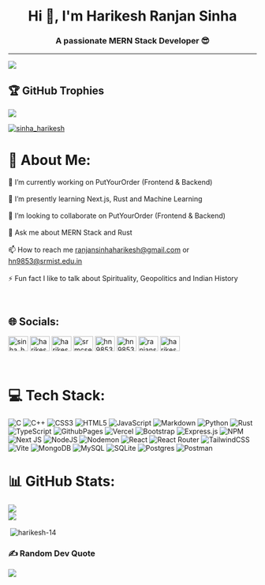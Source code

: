 <h1 align="center">Hi 👋, I'm Harikesh Ranjan Sinha</h1>
<h3 align="center">A passionate MERN Stack Developer 😎</h3>

---
[![](https://visitcount.itsvg.in/api?id=Harikesh-14&icon=4&color=0)](https://visitcount.itsvg.in)

## 🏆 GitHub Trophies
![](https://github-profile-trophy.vercel.app/?username=Harikesh-14&theme=radical&no-frame=false&no-bg=false&margin-w=4)

<p align="left"> <a href="https://twitter.com/sinha_harikesh" target="blank"><img src="https://img.shields.io/twitter/follow/sinha_harikesh?logo=twitter&style=for-the-badge" alt="sinha_harikesh" /></a> </p>

# 💫 About Me:
🔭 I’m currently working on PutYourOrder (Frontend & Backend)<br><br>🌱 I’m presently learning Next.js, Rust and Machine Learning<br><br>👯 I’m looking to collaborate on PutYourOrder (Frontend & Backend) <br><br>💬 Ask me about MERN Stack and Rust <br><br>📫 How to reach me ranjansinhaharikesh@gmail.com or hn9853@srmist.edu.in<br><br>⚡ Fun fact I like to talk about Spirituality, Geopolitics and Indian History

<br>

## 🌐 Socials:
<p align="left">
<a href="https://twitter.com/sinha_harikesh" target="blank"><img align="center" src="https://raw.githubusercontent.com/rahuldkjain/github-profile-readme-generator/master/src/images/icons/Social/twitter.svg" alt="sinha_harikesh" height="30" width="40" /></a>
<a href="https://linkedin.com/in/harikeshranjansinha" target="blank"><img align="center" src="https://raw.githubusercontent.com/rahuldkjain/github-profile-readme-generator/master/src/images/icons/Social/linked-in-alt.svg" alt="harikeshranjansinha" height="30" width="40" /></a>
<a href="https://instagram.com/harikeshranjansinha" target="blank"><img align="center" src="https://raw.githubusercontent.com/rahuldkjain/github-profile-readme-generator/master/src/images/icons/Social/instagram.svg" alt="harikeshranjansinha" height="30" width="40" /></a>
<a href="https://www.codechef.com/users/srmcse_286" target="blank"><img align="center" src="https://cdn.jsdelivr.net/npm/simple-icons@3.1.0/icons/codechef.svg" alt="srmcse_286" height="30" width="40" /></a>
<a href="https://www.hackerrank.com/hn9853" target="blank"><img align="center" src="https://raw.githubusercontent.com/rahuldkjain/github-profile-readme-generator/master/src/images/icons/Social/hackerrank.svg" alt="hn9853" height="30" width="40" /></a>
<a href="https://www.leetcode.com/hn9853" target="blank"><img align="center" src="https://raw.githubusercontent.com/rahuldkjain/github-profile-readme-generator/master/src/images/icons/Social/leet-code.svg" alt="hn9853" height="30" width="40" /></a>
<a href="https://auth.geeksforgeeks.org/user/ranjansinhaharikesh" target="blank"><img align="center" src="https://raw.githubusercontent.com/rahuldkjain/github-profile-readme-generator/master/src/images/icons/Social/geeks-for-geeks.svg" alt="ranjansinhaharikesh" height="30" width="40" /></a>
<a href="https://discord.gg/harikeshranjansinha#5946" target="blank"><img align="center" src="https://raw.githubusercontent.com/rahuldkjain/github-profile-readme-generator/master/src/images/icons/Social/discord.svg" alt="harikeshranjansinha#5946" height="30" width="40" /></a>
</p>
<br>

# 💻 Tech Stack:
![C](https://img.shields.io/badge/c-%2300599C.svg?style=for-the-badge&logo=c&logoColor=white) ![C++](https://img.shields.io/badge/c++-%2300599C.svg?style=for-the-badge&logo=c%2B%2B&logoColor=white) ![CSS3](https://img.shields.io/badge/css3-%231572B6.svg?style=for-the-badge&logo=css3&logoColor=white) ![HTML5](https://img.shields.io/badge/html5-%23E34F26.svg?style=for-the-badge&logo=html5&logoColor=white) ![JavaScript](https://img.shields.io/badge/javascript-%23323330.svg?style=for-the-badge&logo=javascript&logoColor=%23F7DF1E) ![Markdown](https://img.shields.io/badge/markdown-%23000000.svg?style=for-the-badge&logo=markdown&logoColor=white) ![Python](https://img.shields.io/badge/python-3670A0?style=for-the-badge&logo=python&logoColor=ffdd54) ![Rust](https://img.shields.io/badge/rust-%23000000.svg?style=for-the-badge&logo=rust&logoColor=white) ![TypeScript](https://img.shields.io/badge/typescript-%23007ACC.svg?style=for-the-badge&logo=typescript&logoColor=white) ![GithubPages](https://img.shields.io/badge/github%20pages-121013?style=for-the-badge&logo=github&logoColor=white) ![Vercel](https://img.shields.io/badge/vercel-%23000000.svg?style=for-the-badge&logo=vercel&logoColor=white) ![Bootstrap](https://img.shields.io/badge/bootstrap-%238511FA.svg?style=for-the-badge&logo=bootstrap&logoColor=white) ![Express.js](https://img.shields.io/badge/express.js-%23404d59.svg?style=for-the-badge&logo=express&logoColor=%2361DAFB) ![NPM](https://img.shields.io/badge/NPM-%23CB3837.svg?style=for-the-badge&logo=npm&logoColor=white) ![Next JS](https://img.shields.io/badge/Next-black?style=for-the-badge&logo=next.js&logoColor=white) ![NodeJS](https://img.shields.io/badge/node.js-6DA55F?style=for-the-badge&logo=node.js&logoColor=white) ![Nodemon](https://img.shields.io/badge/NODEMON-%23323330.svg?style=for-the-badge&logo=nodemon&logoColor=%BBDEAD) ![React](https://img.shields.io/badge/react-%2320232a.svg?style=for-the-badge&logo=react&logoColor=%2361DAFB) ![React Router](https://img.shields.io/badge/React_Router-CA4245?style=for-the-badge&logo=react-router&logoColor=white) ![TailwindCSS](https://img.shields.io/badge/tailwindcss-%2338B2AC.svg?style=for-the-badge&logo=tailwind-css&logoColor=white) ![Vite](https://img.shields.io/badge/vite-%23646CFF.svg?style=for-the-badge&logo=vite&logoColor=white) ![MongoDB](https://img.shields.io/badge/MongoDB-%234ea94b.svg?style=for-the-badge&logo=mongodb&logoColor=white) ![MySQL](https://img.shields.io/badge/mysql-%2300000f.svg?style=for-the-badge&logo=mysql&logoColor=white) ![SQLite](https://img.shields.io/badge/sqlite-%2307405e.svg?style=for-the-badge&logo=sqlite&logoColor=white) ![Postgres](https://img.shields.io/badge/postgres-%23316192.svg?style=for-the-badge&logo=postgresql&logoColor=white) ![Postman](https://img.shields.io/badge/Postman-FF6C37?style=for-the-badge&logo=postman&logoColor=white)

# 📊 GitHub Stats:
![](https://github-readme-streak-stats.herokuapp.com/?user=Harikesh-14&theme=dark&hide_border=false)<br/>
![](https://github-readme-stats.vercel.app/api/top-langs/?username=Harikesh-14&theme=dark&hide_border=false&include_all_commits=true&count_private=false&layout=compact)
<p>&nbsp;<img align="center" src="https://github-readme-stats.vercel.app/api?username=harikesh-14&show_icons=true&locale=en" alt="harikesh-14" /></p>

### ✍️ Random Dev Quote
![](https://quotes-github-readme.vercel.app/api?type=horizontal&theme=radical)
